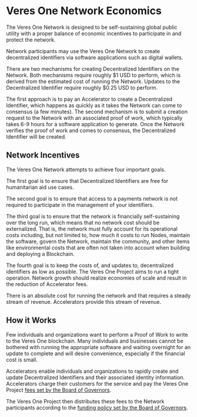 # Veres One Network Economics

The Veres One Network is designed to be self-sustaining global public
utility with a proper balance of economic incentives to participate in and
protect the network.

Network participants may use the Veres One Network to create
decentralized identifiers via software applications such as digital wallets.

There are two mechanisms for creating Decentralized Identifiers on the Network.
Both mechanisms require roughly $1 USD to perform, which is derived from the
estimated cost of running the Network. Updates to the Decentralized
Identifier require roughly $0.25 USD to perform.

The first approach is to pay an Accelerator to create a
Decentralized Identifier, which happens as quickly as it takes the Network
can come to consensus (a few minutes). The second mechanism is to submit a
creation request to the Network with an associated proof of work, which
typically takes 6-9 hours for a software application to generate. Once the
Network verifies the proof of work and comes to consensus, the Decentralized
Identifier will be created.

## Network Incentives

The Veres One Network attempts to achieve four important goals.

The first goal is to ensure that Decentralized Identifiers are free for
humanitarian aid use cases.

The second goal is to ensure that access to a payments network is not
required to participate in the management of your identifiers.

The third goal is to ensure that the network is financially self-sustaining
over the long run, which means that no network cost should be externalized.
That is, the network must fully account for its operational costs including,
but not limited to, how much it costs to run Nodes, maintain the software,
govern the Network, maintain the community, and other items like environmental
costs that are often not taken into account when building and deploying a
Blockchain.

The fourth goal is to keep the costs of, and updates to, decentralized
identifiers as low as possible. The Veres One Project aims to run a tight
operation. Network growth should realize economies of scale and result in the
reduction of Accelerator fees.

There is an absolute cost for running the network and that requires a steady
stream of revenue. Accelerators provide this stream of revenue.

## How it Works

Few individuals and organizations want to perform a Proof of Work to write
to the Veres One blockchain. Many individuals and businesses cannot be
bothered with running the appropriate software and waiting overnight for
an update to complete and will desire convenience, especially if the
financial cost is small.

Accelerators enable individuals and organizations to rapidly create and update
Decentralized Identifiers and their associated identity information.
Accelerators charge their customers for the service and pay the Veres One
Project [fees set by the Board of Governors](funding.md).

The Veres One Project then distributes these fees to the Network participants
according to the [funding policy set by the Board of Governors](funding.md).
